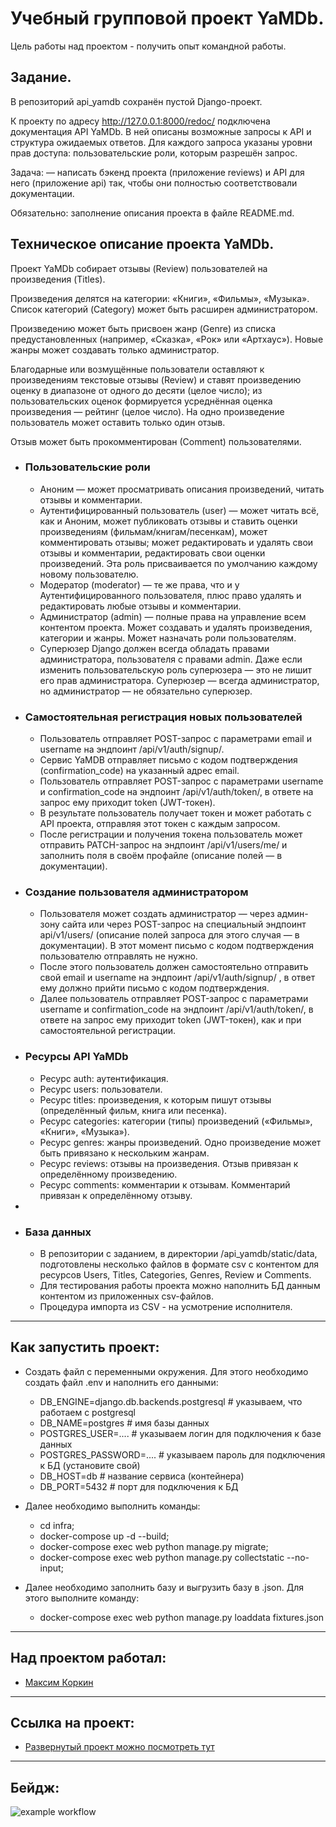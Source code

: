 # Учебный групповой проект YaMDb.
Цель работы над проектом - получить опыт командной работы.

## Задание.
В репозиторий api_yamdb сохранён пустой Django-проект.

К проекту по адресу http://127.0.0.1:8000/redoc/ подключена документация API YaMDb. В ней описаны возможные запросы к API и структура ожидаемых ответов. Для каждого запроса указаны уровни прав доступа: пользовательские роли, которым разрешён запрос.

Задача: — написать бэкенд проекта (приложение reviews) и API для него (приложение api) так, чтобы они полностью соответствовали документации.

Обязательно: заполнение описания проекта в файле README.md.

## Техническое описание проекта YaMDb.
Проект YaMDb собирает отзывы (Review) пользователей на произведения (Titles).

Произведения делятся на категории: «Книги», «Фильмы», «Музыка». Список категорий (Category) может быть расширен администратором.

Произведению может быть присвоен жанр (Genre) из списка предустановленных (например, «Сказка», «Рок» или «Артхаус»). Новые жанры может создавать только администратор.

Благодарные или возмущённые пользователи оставляют к произведениям текстовые отзывы (Review) и ставят произведению оценку в диапазоне от одного до десяти (целое число); из пользовательских оценок формируется усреднённая оценка произведения — рейтинг (целое число). На одно произведение пользователь может оставить только один отзыв.

Отзыв может быть прокомментирован (Сomment) пользователями.

- ### Пользовательские роли

  - Аноним — может просматривать описания произведений, читать отзывы и комментарии.
  - Аутентифицированный пользователь (user) — может читать всё, как и Аноним, может публиковать отзывы и ставить оценки произведениям (фильмам/книгам/песенкам), может комментировать отзывы; может редактировать и удалять свои отзывы и комментарии, редактировать свои оценки произведений. Эта роль присваивается по умолчанию каждому новому пользователю.
  - Модератор (moderator) — те же права, что и у Аутентифицированного пользователя, плюс право удалять и редактировать любые отзывы и комментарии.
  - Администратор (admin) — полные права на управление всем контентом проекта. Может создавать и удалять произведения, категории и жанры. Может назначать роли пользователям.
  - Суперюзер Django должен всегда обладать правами администратора, пользователя с правами admin. Даже если изменить пользовательскую роль суперюзера — это не лишит его прав администратора. Суперюзер — всегда администратор, но администратор — не обязательно суперюзер.

- ### Самостоятельная регистрация новых пользователей

  - Пользователь отправляет POST-запрос с параметрами email и username на эндпоинт /api/v1/auth/signup/.
  - Сервис YaMDB отправляет письмо с кодом подтверждения (confirmation_code) на указанный адрес email.
  - Пользователь отправляет POST-запрос с параметрами username и confirmation_code на эндпоинт /api/v1/auth/token/, в ответе на запрос ему приходит token (JWT-токен).
  - В результате пользователь получает токен и может работать с API проекта, отправляя этот токен с каждым запросом.
  - После регистрации и получения токена пользователь может отправить PATCH-запрос на эндпоинт /api/v1/users/me/ и заполнить поля в своём профайле (описание полей — в документации).

- ### Создание пользователя администратором

  - Пользователя может создать администратор — через админ-зону сайта или через POST-запрос на специальный эндпоинт api/v1/users/ (описание полей запроса для этого случая — в документации). В этот момент письмо с кодом подтверждения пользователю отправлять не нужно.
  - После этого пользователь должен самостоятельно отправить свой email и username на эндпоинт /api/v1/auth/signup/ , в ответ ему должно прийти письмо с кодом подтверждения.
  - Далее пользователь отправляет POST-запрос с параметрами username и confirmation_code на эндпоинт /api/v1/auth/token/, в ответе на запрос ему приходит token (JWT-токен), как и при самостоятельной регистрации.

- ### Ресурсы API YaMDb

  - Ресурс auth: аутентификация.
  - Ресурс users: пользователи.
  - Ресурс titles: произведения, к которым пишут отзывы (определённый фильм, книга или песенка).
  - Ресурс categories: категории (типы) произведений («Фильмы», «Книги», «Музыка»).
  - Ресурс genres: жанры произведений. Одно произведение может быть привязано к нескольким жанрам.
  - Ресурс reviews: отзывы на произведения. Отзыв привязан к определённому произведению.
  - Ресурс comments: комментарии к отзывам. Комментарий привязан к определённому отзыву.
- 
- ### База данных

  - В репозитории с заданием, в директории /api_yamdb/static/data, подготовлены несколько файлов в формате csv с контентом для ресурсов Users, Titles, Categories, Genres, Review и Comments.
  - Для тестирования работы проекта можно наполнить БД данным контентом из приложенных csv-файлов.
  - Процедура импорта из CSV - на усмотрение исполнителя.
---
## Как запустить проект:

  - Создать файл с переменными окружения. Для этого необходимо создать файл .env и наполнить его данными:
    - DB_ENGINE=django.db.backends.postgresql # указываем, что работаем с postgresql
    - DB_NAME=postgres # имя базы данных
    - POSTGRES_USER=.... # указываем логин для подключения к базе данных
    - POSTGRES_PASSWORD=.... # указываем пароль для подключения к БД (установите свой)
    - DB_HOST=db # название сервиса (контейнера)
    - DB_PORT=5432 # порт для подключения к БД
  
  - Далее необходимо выполнить команды:
    - cd infra;
    - docker-compose up -d --build;
    - docker-compose exec web python manage.py migrate;
    - docker-compose exec web python manage.py collectstatic --no-input;

  - Далее необходимо заполнить базу и выгрузить базу в .json. Для этого выполните команду:
    - docker-compose exec web python manage.py loaddata fixtures.json
---
## Над проектом работал:
  - [Максим Коркин](https://github.com/splintermax)
---  
## Ссылка на проект:  
  - [Развернутый проект можно посмотреть тут](http://158.160.0.60:8000/admin)
---
## Бейдж:
   ![example workflow](https://github.com/splintermax/yamdb_final/actions/workflows/yamdb_workflow.yml/badge.svg)
